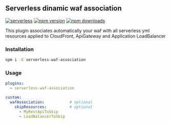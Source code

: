 ## Serverless dinamic waf association
[![serverless](http://public.serverless.com/badges/v3.svg)](http://www.serverless.com)
[![npm version](https://badge.fury.io/js/serverless-waf-association.svg)](https://badge.fury.io/js/serverless-waf-association)
[![npm downloads](https://img.shields.io/npm/dt/serverless-waf-association.svg?style=flat)](https://www.npmjs.com/package/serverless-waf-association)

This plugin associates automatically your waf with all serverless yml resources applied to CloudFront, ApiGateway and Application LoadBalancer

### Installation
```bash
npm i -E serverless-waf-association
```


### Usage
```yaml
plugins:
  - serverless-waf-association

custom:
  wafAssociation:           # optional
    skipResources:          # optional
      - MyRestApiToSkip
      - LoadBalancerToSkip
```
